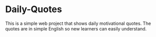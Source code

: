 # Daily-Quotes
This is a simple web project that shows daily motivational quotes. The quotes are in simple English so new learners can easily understand.
